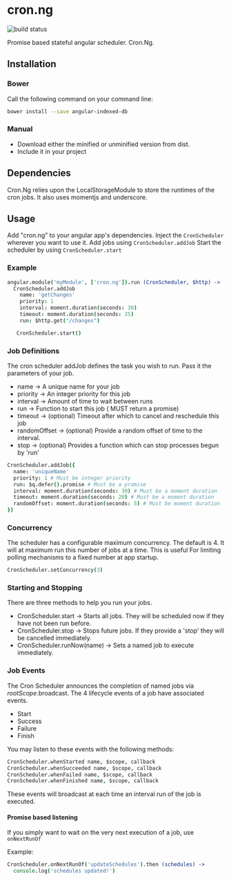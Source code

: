 cron.ng
=======

![build status](https://circleci.com/gh/payrollhero/cron.ng.png?circle-token=:circle-token)

Promise based stateful angular scheduler.  Cron.Ng.

## Installation

### Bower
Call the following command on your command line:

```sh
bower install --save angular-indexed-db
```

### Manual

- Download either the minified or unminified version from dist.
- Include it in your project

## Dependencies

Cron.Ng relies upon the LocalStorageModule to store the runtimes of the cron jobs.
It also uses momentjs and underscore.

## Usage

Add "cron.ng" to your angular app's dependencies.
Inject the ```CronScheduler``` wherever you want to use it.
Add jobs using ```CronScheduler.addJob```
Start the scheduler by using ```CronScheduler.start```

### Example

```coffee
angular.module('myModule', ['cron.ng']).run (CronScheduler, $http) ->
  CronScheduler.addJob
    name: 'getChanges'
    priority: 1
    interval: moment.duration(seconds: 30)
    timeout: moment.duration(seconds: 25)
    run: $http.get("/changes")

   CronScheduler.start()
```

### Job Definitions
The cron scheduler addJob defines the task you wish to run.  Pass it the parameters of your job.

- name -> A unique name for your job
- priority -> An integer priority for this job
- interval -> Amount of time to wait between runs
- run -> Function to start this job ( MUST return a promise)
- timeout -> (optional) Timeout after which to cancel and reschedule this job
- randomOffset -> (optional) Provide a random offset of time to the interval.
- stop -> (optional) Provides a function which can stop processes begun by 'run'

```coffee
CronScheduler.addJob({
  name: 'uniqueName'
  priority: 1 # Must be integer priority
  run: $q.defer().promise # Must be a promise
  interval: moment.duration(seconds: 30) # Must be a moment duration
  timeout: moment.duration(seconds: 20) # Must be a moment duration
  randomOffset: moment.duration(seconds: 5) # Must be moment duration
})
```

### Concurrency
The scheduler has a configurable maximum concurrency.  The default is 4.
It will at maximum run this number of jobs at a time.  This is useful
For limiting polling mechanisms to a fixed number at app startup.

```coffee
CronScheduler.setConcurrency(3)
```

### Starting and Stopping
There are three methods to help you run your jobs.
- CronScheduler.start -> Starts all jobs.  They will be scheduled now if they have not been run before.
- CronScheduler.stop -> Stops future jobs.  If they provide a 'stop' they will be cancelled immediately.
- CronScheduler.runNow(name) -> Sets a named job to execute immediately.

### Job Events
The Cron Scheduler announces the completion of named jobs via $rootScope.$broadcast.
The 4 lifecycle events of a job have associated events.
- Start
- Success
- Failure
- Finish

You may listen to these events with the following methods:

```coffee
CronScheduler.whenStarted name, $scope, callback
CronScheduler.whenSucceeded name, $scope, callback
CronScheduler.whenFailed name, $scope, callback
CronScheduler.whenFinished name, $scope, callback
```
These events will broadcast at each time an interval run of the job is executed.

#### Promise based listening
If you simply want to wait on the very next execution of a job, use ```onNextRunOf```

Example:

```coffee
CronScheduler.onNextRunOf('updateSchedules').then (schedules) ->
  console.log('schedules updated!')
```

